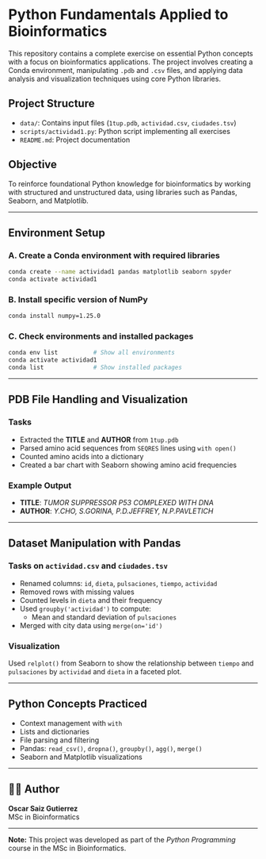 # Python Fundamentals Applied to Bioinformatics

This repository contains a complete exercise on essential Python concepts with a focus on bioinformatics applications. The project involves creating a Conda environment, manipulating `.pdb` and `.csv` files, and applying data analysis and visualization techniques using core Python libraries.

## Project Structure

- `data/`: Contains input files (`1tup.pdb`, `actividad.csv`, `ciudades.tsv`)
- `scripts/actividad1.py`: Python script implementing all exercises
- `README.md`: Project documentation

## Objective

To reinforce foundational Python knowledge for bioinformatics by working with structured and unstructured data, using libraries such as Pandas, Seaborn, and Matplotlib.

---

## Environment Setup

### A. Create a Conda environment with required libraries

```bash
conda create --name actividad1 pandas matplotlib seaborn spyder
conda activate actividad1
```

### B. Install specific version of NumPy

```bash
conda install numpy=1.25.0
```

### C. Check environments and installed packages

```bash
conda env list          # Show all environments
conda activate actividad1
conda list              # Show installed packages
```

---

## PDB File Handling and Visualization

### Tasks

- Extracted the **TITLE** and **AUTHOR** from `1tup.pdb`
- Parsed amino acid sequences from `SEQRES` lines using `with open()`
- Counted amino acids into a dictionary
- Created a bar chart with Seaborn showing amino acid frequencies

### Example Output

- **TITLE**: *TUMOR SUPPRESSOR P53 COMPLEXED WITH DNA*
- **AUTHOR**: *Y.CHO, S.GORINA, P.D.JEFFREY, N.P.PAVLETICH*

---

## Dataset Manipulation with Pandas

### Tasks on `actividad.csv` and `ciudades.tsv`

- Renamed columns: `id`, `dieta`, `pulsaciones`, `tiempo`, `actividad`
- Removed rows with missing values
- Counted levels in `dieta` and their frequency
- Used `groupby('actividad')` to compute:
  - Mean and standard deviation of `pulsaciones`
- Merged with city data using `merge(on='id')`

### Visualization

Used `relplot()` from Seaborn to show the relationship between `tiempo` and `pulsaciones` by `actividad` and `dieta` in a faceted plot.

---

## Python Concepts Practiced

- Context management with `with`
- Lists and dictionaries
- File parsing and filtering
- Pandas: `read_csv()`, `dropna()`, `groupby()`, `agg()`, `merge()`
- Seaborn and Matplotlib visualizations

---

## 👨‍💻 Author

**Oscar Saiz Gutierrez**  
MSc in Bioinformatics  

---

**Note:** This project was developed as part of the *Python Programming* course in the MSc in Bioinformatics.
